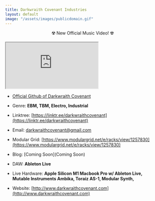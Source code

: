 ```yaml
---
title: Darkwraith Covenant Industries
layout: default
image: "/assets/images/publicdomain.gif"
---
```

<center><p> ☢️ New Official Music Video! ☢️</p></center>
<div class="vidalign">
<iframe src="https://www.youtube.com/embed/3bP4ZFvVcy4" frameborder="30"  allow="accelerometer;clipboard-write; encrypted-media; modest-branding; gyroscope; picture-in-picture; web-share" allowfullscreen > </iframe>
</div>


- [Official Github of Darkwraith Covenant](https://github.com/darkwraithcovenant)

- Genre: **EBM, TBM, Electro, Industrial**

- Linktree: [https://linktr.ee/darkwraithcovenant](https://linktr.ee/darkwraithcovenant)

- Email: [darkwraithcovenant@gmail.com](mailto:darkwraithcovenant@gmail.com)

- Modular Grid: [https://www.modulargrid.net/e/racks/view/1257830](https://www.modulargrid.net/e/racks/view/1257830)

- Blog: [Coming Soon](Coming Soon)

- DAW: **Ableton Live**

- Live Hardware: **Apple Silicon M1 Macbook Pro w/ Ableton Live, Mutable Instruments Ambika, Toraiz AS-1, Modular Synth,**

- Website: [http://www.darkwraithcovenant.com](http://www.darkwraithcovenant.com)

